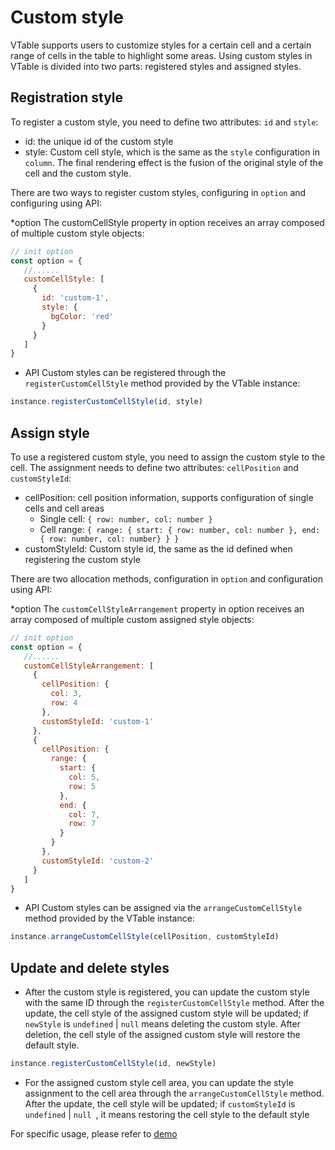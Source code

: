 # Custom style

VTable supports users to customize styles for a certain cell and a certain range of cells in the table to highlight some areas. Using custom styles in VTable is divided into two parts: registered styles and assigned styles.

## Registration style

To register a custom style, you need to define two attributes: `id` and `style`:

* id: the unique id of the custom style
* style: Custom cell style, which is the same as the `style` configuration in `column`. The final rendering effect is the fusion of the original style of the cell and the custom style.

There are two ways to register custom styles, configuring in `option` and configuring using API:

*option
The customCellStyle property in option receives an array composed of multiple custom style objects:

```js
// init option
const option = {
   //......
   customCellStyle: [
     {
       id: 'custom-1',
       style: {
         bgColor: 'red'
       }
     }
   ]
}
```

* API
Custom styles can be registered through the `registerCustomCellStyle` method provided by the VTable instance:
```js
instance.registerCustomCellStyle(id, style)
```

## Assign style

To use a registered custom style, you need to assign the custom style to the cell. The assignment needs to define two attributes: `cellPosition` and `customStyleId`:

* cellPosition: cell position information, supports configuration of single cells and cell areas
   * Single cell: `{ row: number, col: number }`
   * Cell range: `{ range: { start: { row: number, col: number }, end: { row: number, col: number} } }`
* customStyleId: Custom style id, the same as the id defined when registering the custom style

There are two allocation methods, configuration in `option` and configuration using API:

*option
The `customCellStyleArrangement` property in option receives an array composed of multiple custom assigned style objects:

```js
// init option
const option = {
   //......
   customCellStyleArrangement: [
     {
       cellPosition: {
         col: 3,
         row: 4
       },
       customStyleId: 'custom-1'
     },
     {
       cellPosition: {
         range: {
           start: {
             col: 5,
             row: 5
           },
           end: {
             col: 7,
             row: 7
           }
         }
       },
       customStyleId: 'custom-2'
     }
   ]
}
```

* API
Custom styles can be assigned via the `arrangeCustomCellStyle` method provided by the VTable instance:
```js
instance.arrangeCustomCellStyle(cellPosition, customStyleId)
```

## Update and delete styles

* After the custom style is registered, you can update the custom style with the same ID through the `registerCustomCellStyle` method. After the update, the cell style of the assigned custom style will be updated; if `newStyle` is `undefined` | `null` means deleting the custom style. After deletion, the cell style of the assigned custom style will restore the default style.

```js
instance.registerCustomCellStyle(id, newStyle)
```

* For the assigned custom style cell area, you can update the style assignment to the cell area through the `arrangeCustomCellStyle` method. After the update, the cell style will be updated; if `customStyleId` is `undefined` | `null `, it means restoring the cell style to the default style

For specific usage, please refer to [demo](../../demo/custom-render/custom-style)